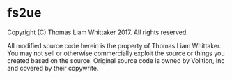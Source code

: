 # fs2ue

Copyright (C) Thomas Liam Whittaker 2017.  All rights reserved.

All modified source code herein is the property of Thomas Liam Whittaker. You may not sell
or otherwise commercially exploit the source or things you created based on the
source. Original source code is owned by Volition, Inc and covered by their copywrite.

